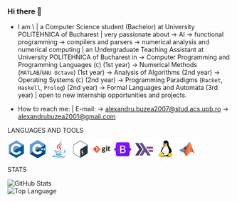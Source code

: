 ### Hi there 👋

<!--
**alexandrubuzea/alexandrubuzea** is a ✨ _special_ ✨ repository because its `README.md` (this file) appears on your GitHub profile.

Here are some ideas to get you started:

- 🔭 I’m currently working on ...
- 🌱 I’m currently learning ...
- 👯 I’m looking to collaborate on ...
- 🤔 I’m looking for help with ...
- 💬 Ask me about ...
- 📫 How to reach me: ...
- 😄 Pronouns: ...
- ⚡ Fun fact: ...
-->

- I am \\
    | a Computer Science student (Bachelor) at University POLITEHNICA of Bucharest
    | very passionate about
      -> AI
      -> functional programming
      -> compilers and parsers
      -> numerical analysis and numerical computing
    | an Undergraduate Teaching Assistant at University POLITEHNICA of Bucharest in
      -> Computer Programming and Programming Languages (`C`) (1st year)
      -> Numerical Methods (`MATLAB`/`GNU Octave`) (1st year)
      -> Analysis of Algorithms (2nd year)
      -> Operating Systems (`C`) (2nd year)
      -> Programming Paradigms (`Racket`, `Haskell`, `Prolog`) (2nd year)
      -> Formal Languages and Automata (3rd year)
    | open to new internship opportunities and projects.

- How to reach me:
  | E-mail:
    -> alexandru.buzea2007@stud.acs.upb.ro
    -> alexandrubuzea2001@gmail.com

LANGUAGES AND TOOLS

<div>
  <img src="https://github.com/devicons/devicon/blob/master/icons/c/c-original.svg" title="C" alt="C" width="40" height="40"/>&nbsp;
  <img src="https://github.com/devicons/devicon/blob/master/icons/cplusplus/cplusplus-original.svg" title="C++" alt="C++" width="40" height="40"/>&nbsp;
  <img src="https://github.com/devicons/devicon/blob/master/icons/java/java-original.svg" title="Python" alt="Python" width="40" height="40"/>&nbsp;
  <img src="https://github.com/devicons/devicon/blob/master/icons/bash/bash-original.svg" title="bash" alt="bash" width="40" height="40"/>&nbsp;
  <img src="https://github.com/devicons/devicon/blob/master/icons/git/git-original-wordmark.svg" title="Git" alt="Git" width="40" height="40"/>&nbsp;
  <img src="https://github.com/devicons/devicon/blob/master/icons/bootstrap/bootstrap-original.svg" title="Git" alt="Git" width="40" height="40"/>&nbsp;
  <img src="https://github.com/devicons/devicon/blob/master/icons/haskell/haskell-original.svg" title="Git" alt="Git" width="40" height="40"/>&nbsp;
  <img src="https://github.com/devicons/devicon/blob/master/icons/linux/linux-original.svg" title="Git" alt="Git" width="40" height="40"/>&nbsp;
  <img src="https://github.com/devicons/devicon/blob/master/icons/matlab/matlab-original.svg" title="Git" alt="Git" width="40" height="40"/>&nbsp;
</div>

STATS

<p>
    <img alt = "GitHub Stats" src="https://github-readme-stats.vercel.app/api?username=alexandrubuzea&show_icons=true&icon_color=000000&hide_border=true&title_color=5391FE&text_color=555">
    <br>
    <img alt = "Top Language" src="https://github-readme-stats.vercel.app/api/top-langs/?username=alexandrubuzea&hide=html,&hide_border=true&title_color=5391FE&text_color=555"
</p>
